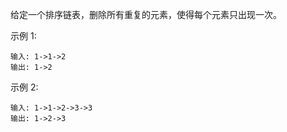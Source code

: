 给定一个排序链表，删除所有重复的元素，使得每个元素只出现一次。

示例 1:
```quote
输入: 1->1->2
输出: 1->2
```
示例 2:
```quote
输入: 1->1->2->3->3
输出: 1->2->3
```